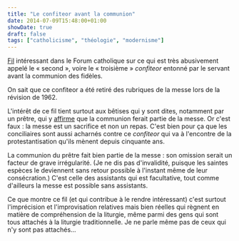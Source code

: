 ```yaml
---
title: "Le confiteor avant la communion"
date: 2014-07-09T15:48:00+01:00
showDate: true
draft: false
tags: ["catholicisme", "théologie", "modernisme"]
---
```


[Fil](http://www.leforumcatholique.org/message.php?num=754420) intéressant dans le Forum catholique sur ce qui est très abusivement appelé le &laquo;&nbsp;second&nbsp;&raquo;, voire le &laquo;&nbsp;troisième&nbsp;&raquo; _confiteor_ entonné par le servant avant la communion des fidèles.

On sait que ce confiteor a été retiré des rubriques de la messe lors de la révision de 1962\.

L'intérêt de ce fil tient surtout aux bêtises qui y sont dites, notamment par un prêtre, qui y [affirme](http://www.leforumcatholique.org/message.php?num=754445) que la communion ferait partie de la messe. Or c'est faux : la messe est un sacrifice et non un repas. C'est bien pour ça que les conciliaires sont aussi acharnés contre ce _confiteor_ qui va à l'encontre de la protestantisation qu'ils mènent depuis cinquante ans.

La communion du prêtre fait bien partie de la messe : son omission serait un facteur de grave irrégularité. (Je ne dis pas d'invalidité, puisque les saintes espèces le deviennent sans retour possible à l'instant même de leur consécration.) C'est celle des assistants qui est facultative, tout comme d'ailleurs la messe est possible sans assistants.

Ce que montre ce fil (et qui contribue à le rendre intéressant) c'est surtout l'imprécision et l'improvisation relatives mais bien réelles qui règnent en matière de compréhension de la liturgie, même parmi des gens qui sont tous attachés à la liturgie traditionnelle. Je ne parle même pas de ceux qui n'y sont pas attachés…